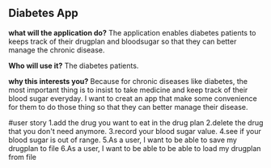 



## Diabetes App

**what will the application do?**
The application enables diabetes patients to keeps track of their drugplan and bloodsugar 
so that they can better manage the chronic disease.

**Who will use it?**
The diabetes patients.

**why this interests you?**
Because for chronic diseases like diabetes, the most important thing is to 
insist to take medicine and keep track of their blood sugar everyday. I want 
to creat an app that make some convenience for them to do those thing so that
they can better manage their disease.

#user story
1.add the drug you want to eat in the drug plan
2.delete the drug that you don't need anymore.
3.record your blood sugar value.
4.see if your blood sugar is out of range.
5.As a user, I want to be able to save my drugplan to file
6.As a user, I want to be able to be able to load my drugplan from file 


